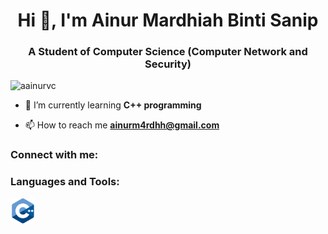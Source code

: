 <h1 align="center">Hi 👋, I'm Ainur Mardhiah Binti Sanip</h1>
<h3 align="center">A Student of Computer Science (Computer Network and Security)</h3>

<p align="left"> <img src="https://komarev.com/ghpvc/?username=aainurvc&color=green&label=Profile%20views&style=flat" alt="aainurvc" /> </p>

- 🌱 I’m currently learning **C++ programming**

- 📫 How to reach me **ainurm4rdhh@gmail.com**

<h3 align="left">Connect with me:</h3>
<p align="left">
</p>

<h3 align="left">Languages and Tools:</h3>
<p align="left"> <a href="https://www.w3schools.com/cpp/" target="_blank" rel="noreferrer"> <img src="https://raw.githubusercontent.com/devicons/devicon/master/icons/cplusplus/cplusplus-original.svg" alt="cplusplus" width="40" height="40"/> </a> </p>
